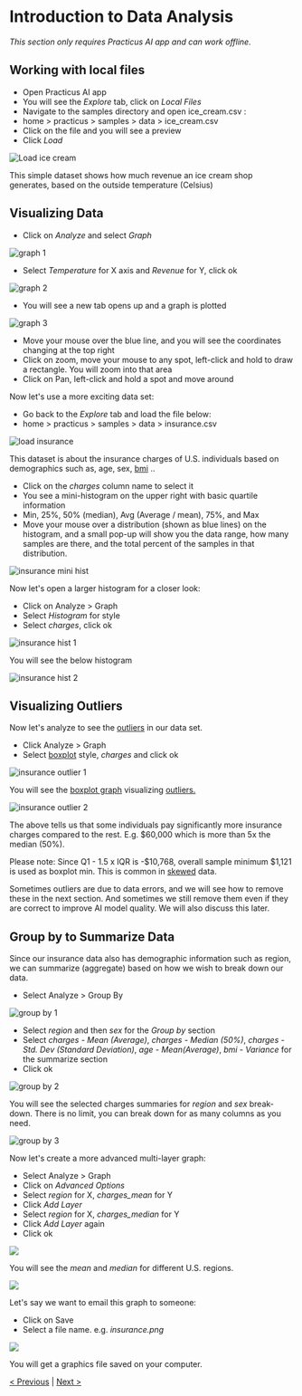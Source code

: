 # Introduction to Data Analysis

_This section only requires Practicus AI app and can work offline._

## Working with local files
- Open Practicus AI app
- You will see the _Explore_ tab, click on _Local Files_
- Navigate to the samples directory and open ice_cream.csv : 
- home > practicus > samples > data > ice_cream.csv
- Click on the file and you will see a preview
- Click _Load_

![Load ice cream](img/data-analysis-intro/ice-cream-load.png)

This simple dataset shows how much revenue an ice cream shop generates, based on the outside temperature (Celsius) 

## Visualizing Data

- Click on _Analyze_ and select _Graph_

![graph 1](img/data-analysis-intro/ice-cream-graph-1.png)

- Select _Temperature_ for X axis and _Revenue_ for Y, click ok

![graph 2](img/data-analysis-intro/ice-cream-graph-2.png)

- You will see a new tab opens up and a graph is plotted

![graph 3](img/data-analysis-intro/ice-cream-graph-3.png)

- Move your mouse over the blue line, and you will see the coordinates changing at the top right
- Click on zoom, move your mouse to any spot, left-click and hold to draw a rectangle. You will zoom into that area
- Click on Pan, left-click and hold a spot and move around

Now let's use a more exciting data set:

- Go back to the _Explore_ tab and load the file below:
- home > practicus > samples > data > insurance.csv

![load insurance](img/data-analysis-intro/insurance-load.png)

This dataset is about the insurance charges of U.S. individuals based on demographics such as, age, sex, [bmi](https://en.wikipedia.org/wiki/Body_mass_index) .. 

- Click on the _charges_ column name to select it 
- You see a mini-histogram on the upper right with basic quartile information
- Min, 25%, 50% (median), Avg (Average / mean), 75%, and Max
- Move your mouse over a distribution (shown as blue lines) on the histogram, and a small pop-up will show you the data range, how many samples are there, and the total percent of the samples in that distribution. 

![insurance mini hist](img/data-analysis-intro/insurance-mini-hist.png)

Now let's open a larger histogram for a closer look:

- Click on Analyze > Graph
- Select _Histogram_ for style 
- Select _charges_, click ok

![insurance hist 1](img/data-analysis-intro/insurance-histogram-1.png)

You will see the below histogram 

![insurance hist 2](img/data-analysis-intro/insurance-histogram-2.png)

## Visualizing Outliers 

Now let's analyze to see the [outliers](https://en.wikipedia.org/wiki/Outlier) in our data set.

- Click Analyze > Graph
- Select [boxplot](https://en.wikipedia.org/wiki/Box_plot) style, _charges_ and click ok

![insurance outlier 1](img/data-analysis-intro/insurance-outliers-1.png)

You will see the [boxplot graph](https://en.wikipedia.org/wiki/Box_plot) visualizing [outliers.](https://en.wikipedia.org/wiki/Outlier) 

![insurance outlier 2](img/data-analysis-intro/insurance-outliers-2.png)

The above tells us that some individuals pay significantly more insurance  charges compared to the rest. E.g. $60,000 which is more than 5x the median (50%). 

Please note: Since Q1 - 1.5 x IQR is -$10,768, overall sample minimum $1,121 is used as boxplot min. This is common in [skewed](https://en.wikipedia.org/wiki/Skewness) data.

Sometimes outliers are due to data errors, and we will see how to remove these in the next section. And sometimes we still remove them even if they are correct to improve AI model quality. We will also discuss this later.

## Group by to Summarize Data

Since our insurance data also has demographic information such as region, we can summarize (aggregate) based on how we wish to break down our data. 

- Select Analyze > Group By

![group by 1](img/data-analysis-intro/insurance-group-by-1.png)

- Select _region_ and then _sex_ for the _Group by_ section
- Select _charges - Mean (Average)_, _charges - Median (50%)_, _charges - Std. Dev (Standard Deviation)_, _age - Mean(Average)_, _bmi - Variance_ for the summarize section
- Click ok 

![group by 2](img/data-analysis-intro/insurance-group-by-2.png)

You will see the selected charges summaries for _region_ and _sex_ break-down. There is no limit, you can break down for as many columns as you need.

![group by 3](img/data-analysis-intro/insurance-group-by-3.png)

Now let's create a more advanced multi-layer graph:

- Select Analyze > Graph
- Click on _Advanced Options_
- Select _region_ for X, _charges_mean_ for Y
- Click _Add Layer_
- Select _region_ for X, _charges_median_ for Y
- Click _Add Layer_ again
- Click ok

![](img/data-analysis-intro/insurance-group-by-4.png)

You will see the _mean_ and _median_ for different U.S. regions. 

![](img/data-analysis-intro/insurance-group-by-5.png)


Let's say we want to email this graph to someone:

- Click on Save
- Select a file name. e.g. _insurance.png_

![](img/data-analysis-intro/insurnace-save-graph.png)

You will get a graphics file saved on your computer.


[< Previous](start.md) | [Next >](data-prep-intro.md)